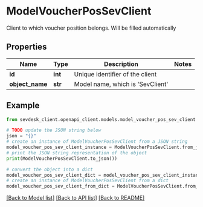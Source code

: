 # ModelVoucherPosSevClient

Client to which voucher position belongs. Will be filled automatically

## Properties

Name | Type | Description | Notes
------------ | ------------- | ------------- | -------------
**id** | **int** | Unique identifier of the client | 
**object_name** | **str** | Model name, which is &#39;SevClient&#39; | 

## Example

```python
from sevdesk_client.openapi_client.models.model_voucher_pos_sev_client import ModelVoucherPosSevClient

# TODO update the JSON string below
json = "{}"
# create an instance of ModelVoucherPosSevClient from a JSON string
model_voucher_pos_sev_client_instance = ModelVoucherPosSevClient.from_json(json)
# print the JSON string representation of the object
print(ModelVoucherPosSevClient.to_json())

# convert the object into a dict
model_voucher_pos_sev_client_dict = model_voucher_pos_sev_client_instance.to_dict()
# create an instance of ModelVoucherPosSevClient from a dict
model_voucher_pos_sev_client_from_dict = ModelVoucherPosSevClient.from_dict(model_voucher_pos_sev_client_dict)
```
[[Back to Model list]](../README.md#documentation-for-models) [[Back to API list]](../README.md#documentation-for-api-endpoints) [[Back to README]](../README.md)


